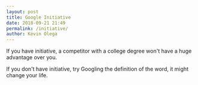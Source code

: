 ```yaml
--- 
layout: post 
title: Google Initiative
date: 2018-09-21 21:49
permalink: /initiative/ 
author: Kevin Olega 
--- 
```

If you have initiative, a competitor with a college degree won't have a huge advantage over you. 

If you don't have initiative, try Googling the definition of the word, it might change your life.